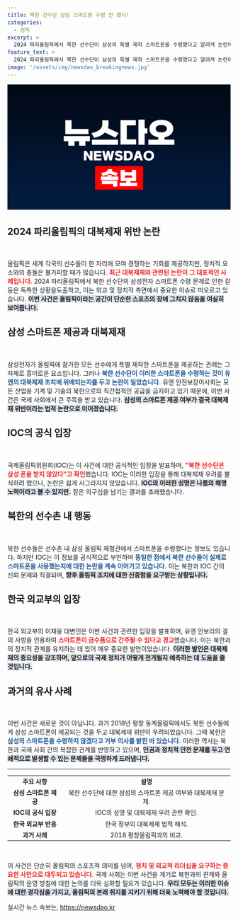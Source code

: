 ```yaml
---
title: 북한 선수단 삼성 스마트폰 수령 안 했다!
categories:
  - 정치
excerpt: >
  2024 파리올림픽에서 북한 선수단이 삼성의 특별 제작 스마트폰을 수령했다고 알려져 논란이 일고 있다. IOC는 이를 부인하며 대북제재 위반 가능성을 경고했지만, 진실은 여전히 안개 속에. 동메달을 수상한 한국 선수들과의 기념촬영이 불러온 파장은? 클릭해 확인해 보세요!
feature_text: >
  2024 파리올림픽에서 북한 선수단이 삼성의 특별 제작 스마트폰을 수령했다고 알려져 논란이 일고 있다. IOC는 이를 부인하며 대북제재 위반 가능성을 경고했지만, 진실은 여전히 안개 속에. 동메달을 수상한 한국 선수들과의 기념촬영이 불러온 파장은? 클릭해 확인해 보세요!
image: '/assets/img/newsdao_breakingnews.jpg'
---
```


<p><img src="/assets/img/newsdao_breakingnews.jpg" alt="firstkoreanews 속보" /></p>

<h2 data-ke-size="size26">2024 파리올림픽의 대북제재 위반 논란</h2>

<p data-ke-size="size16">&nbsp;</p>

<p>올림픽은 세계 각국의 선수들이 한 자리에 모여 경쟁하는 기회를 제공하지만, 정치적 요소와의 충돌은 불가피할 때가 많습니다. <b><span style="color: #ee2323;">최근 대북제재와 관련된 논란이 그 대표적인 사례입니다.</span></b> 2024 파리올림픽에서 북한 선수단의 삼성전자 스마트폰 수령 문제로 인한 갈등은 독특한 상황을도출하고, 이는 외교 및 정치적 측면에서 중요한 이슈로 떠오르고 있습니다. <b><span style="background-color: #21538527;">이번 사건은 올림픽이라는 공간이 단순한 스포츠의 장에 그치지 않음을 여실히 보여줍니다.</span></b></p>

<h2 data-ke-size="size26">삼성 스마트폰 제공과 대북제재</h2>

<p data-ke-size="size16">&nbsp;</p>

<p>삼성전자가 올림픽에 참가한 모든 선수에게 특별 제작한 스마트폰을 제공하는 관례는 그 자체로 흥미로운 요소입니다. 그러나 <b><span style="color: #1a5490;">북한 선수단이 이러한 스마트폰을 수령하는 것이 유엔의 대북제재 조치에 위배되는지를 두고 논란이 일었습니다.</span></b> 유엔 안전보장이사회는 모든 산업용 기계 및 기술의 북한으로의 직간접적인 공급을 금지하고 있기 때문에, 이번 사건은 국제 사회에서 큰 주목을 받고 있습니다. <b><span style="background-color: #21538527;">삼성의 스마트폰 제공 여부가 결국 대북제재 위반이라는 법적 논란으로 이어졌습니다.</span></b></p>

<h2 data-ke-size="size26">IOC의 공식 입장</h2>

<p data-ke-size="size16">&nbsp;</p>

<p>국제올림픽위원회(IOC)는 이 사건에 대한 공식적인 입장을 발표하며, <b><span style="color: #ee2323;">"북한 선수단은 삼성 폰을 받지 않았다"고 확인</span></b>했습니다. IOC는 이러한 입장을 통해 대북제재 우려를 불식하려 했으나, 논란은 쉽게 사그라지지 않았습니다. <b><span style="background-color: #21538527;">IOC의 이러한 성명은 나름의 해명 노력이라고 볼 수 있지만.</span></b> 짙은 의구심을 남기는 결과를 초래했습니다. </p>

<h2 data-ke-size="size26">북한의 선수촌 내 행동</h2>

<p data-ke-size="size16">&nbsp;</p>

<p>북한 선수들은 선수촌 내 삼성 올림픽 체험관에서 스마트폰을 수령했다는 정보도 있습니다. 하지만 IOC는 이 정보를 공식적으로 부인하며 <b><span style="color: #1a5490;">동일한 점에서 북한 선수들이 실제로 스마트폰을 사용했는지에 대한 논란을 계속 이어가고 있습니다.</span></b> 이는 북한과 IOC 간의 신뢰 문제와 직결되며, <b><span style="background-color: #21538527;">향후 올림픽 조치에 대한 신중함을 요구받는 상황입니다.</span></b></p>

<h2 data-ke-size="size26">한국 외교부의 입장</h2>

<p data-ke-size="size16">&nbsp;</p>

<p>한국 외교부의 이재웅 대변인은 이번 사건과 관련한 입장을 발표하며, 유엔 안보리의 결의 사항을 인용하여 <b><span style="color: #ee2323;">스마트폰이 금수품으로 간주될 수 있다고 경고</span></b>했습니다. 이는 북한과의 정치적 관계를 유지하는 데 있어 매우 중요한 발언이었습니다. <b><span style="background-color: #21538527;">이러한 발언은 대북제재의 중요성을 강조하며, 앞으로의 국제 정치가 어떻게 전개될지 예측하는 데 도움을 줄 것입니다.</span></b></p>

<h2 data-ke-size="size26">과거의 유사 사례</h2>

<p data-ke-size="size16">&nbsp;</p>

<p>이번 사건은 새로운 것이 아닙니다. 과거 2018년 평창 동계올림픽에서도 북한 선수들에게 삼성 스마트폰이 제공되는 것을 두고 대북제재 위반이 우려되었습니다. 그때 북한은 <b><span style="color: #1a5490;">삼성의 스마트폰을 수령하지 않겠다고 거부 의사를 밝힌 바 있습니다.</span></b> 이러한 역사는 북한과 국제 사회 간의 복잡한 관계를 반영하고 있으며, <b><span style="background-color: #21538527;">인권과 정치적 안전 문제를 두고 연쇄적으로 발생할 수 있는 문제들을 극명하게 드러냅니다.</span></b></p>

<hr>

<table style="width: 100%; border-collapse: collapse;">
    <tr>
        <td style="text-align: center; height: 17px;"><b>주요 사항</b></td>
        <td style="text-align: center; height: 17px;"><b>설명</b></td>
    </tr>
    <tr>
        <td style="text-align: center; height: 17px;"><b>삼성 스마트폰 제공</b></td>
        <td style="text-align: center; height: 17px;">북한 선수단에 대한 삼성의 스마트폰 제공 여부와 대북제재 문제.</td>
    </tr>
    <tr>
        <td style="text-align: center; height: 17px;"><b>IOC의 공식 입장</b></td>
        <td style="text-align: center; height: 17px;">IOC의 성명 및 대북제재 우려 관련 확인.</td>
    </tr>
    <tr>
        <td style="text-align: center; height: 17px;"><b>한국 외교부 반응</b></td>
        <td style="text-align: center; height: 17px;">한국 정부의 대북제재 법적 해석.</td>
    </tr>
    <tr>
        <td style="text-align: center; height: 17px;"><b>과거 사례</b></td>
        <td style="text-align: center; height: 17px;">2018 평창올림픽과의 비교.</td>
    </tr>
</table>

<p data-ke-size="size16">&nbsp;</p>

<p>이 사건은 단순히 올림픽의 스포츠적 의미를 넘어, <b><span style="color: #ee2323;">정치 및 외교적 리더십을 요구하는 중요한 사안으로 대두되고 있습니다.</span></b> 국제 사회는 이번 사건을 계기로 북한과의 관계와 올림픽의 운영 방침에 대한 논의를 더욱 심화할 필요가 있습니다. <b><span style="background-color: #21538527;">우리 모두는 이러한 이슈에 대한 경각심을 가지고, 올림픽의 본래 취지를 지키기 위해 더욱 노력해야 할 것입니다.</span></b></p>
실시간 뉴스 속보는, <a href="https://newsdao.kr" rel="dofollow">https://newsdao.kr</a>


